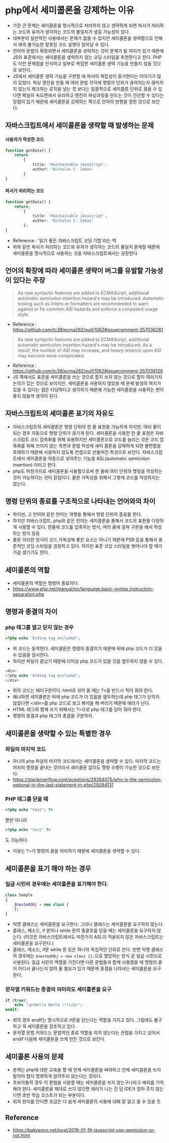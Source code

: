 # php에서 세미콜론을 강제하는 이유
- 가장 큰 문제는 세미콜론을 명시적으로 처리하지 않고 생략하게 되면 파서가 처리하는 코드와 유저가 생각하는 코드의 불일치가 생길 가능성이 있다.
- 대부분의 일반적인 사용에서는 문제가 없을 수 있지만 세미콜론을 생략함으로 인해서 예측 불가능한 잘못된 코드 실행이 일어날 수 있다.
- 언어의 문법이 확장되면서 세미콜론을 생략하는 것이 문제가 될 여지가 있기 때문에 JS의 표준에서는 세미콜론을 생략하지 않는 코딩 스타일을 추천한다고 한다. PHP도 이런 문제점을 인식하고 일부로 복잡한 세미콜론 생략 기능을 만들지 않을 것으로 보인다.
- JS에서 세미콜론 생략 기능을 구현할 때 파서의 복잡성이 증가한다는 이야기가 많이 있었다. 파싱 엔진을 만들 때 여러 문법 각각에 명령의 단위가 끊어지는지 끊어지지 않는지 체크하는 로직을 넣는 것 보다는 일괄적으로 세미콜론 단위로 끊을 수 있다면 확실히 속도면에서 유리하고 엔진의 파싱과정을 만드는 것이 간단할 수 있다는 장점이 있기 때문에 세미콜론을 강제하는 쪽으로 언어의 방향을 정한 것으로 보인다.

## 자바스크립트에서 세미콜론을 생략할 때 발생하는 문제
#### 사용자가 작성한 코드
```php
function getData() {
    return
        {
            title: 'Maintainable Javascript',
            author: 'Nicholas C. Zakas'
        }
}
```

#### 파서가 처리하는 코드
```php
function getData() {
    return;
        {
            title: 'Maintainable Javascript',
            author: 'Nicholas C. Zakas'
        };
}
```
- Reference : '읽기 좋은 자바스크립트 코딩 기법'라는 책
- 위와 같은 파서가 처리하는 코드와 유저가 생각하는 코드의 불일치 문제점 때문에 세미콜론을 명시적으로 사용하는 것을 자바스크립트에서는 권장한다.

## 언어의 확장에 따라 세미콜론 생략이 버그를 유발할 가능성이 있다는 주장
> As new syntactic features are added to ECMAScript, additional automatic semicolon insertion hazard's may be introduced. Automatic tooling such as linters or formatters are recommended to warn against or fix common ASI hazards and enforce a consistent usage style.
- Reference : https://github.com/tc39/ecma262/pull/1062#issuecomment-357036281
> As new syntactic features are added to ECMAScript, additional automatic semicolon insertion hazard's may be introduced. As a result, the number of ASI may increase, and heavy reliance upon ASI may become more complicated.
- Reference : https://github.com/tc39/ecma262/pull/1062#issuecomment-357039126
- JS 쪽에서도 표준을 세미콜론을 쓰는 것으로 할지 쓰지 않는 것으로 할지 여러가지 논의가 있는 것으로 보이지만, 세미콜론을 사용하지 않았을 때 문제 발생의 여지가 있을 수 있다는 점은 타당하다고 생각하기 때문에 가능한 세미콜론을 사용하는 편이 좋지 않을까 생각이 된다.

## 자바스크립트의 세미콜론 표기의 자유도
- 자바스크립트의 세미콜론은 명령 단위의 한 줄 표현을 가능하게 하지만, 여러 줄이 되는 경우 자동으로 명령 단위가 끊기게 된다. 세미콜론을 사용한 한 줄 표현은 자바스크립트 코드 압축화를 위해 유용하지만 세미콜론으로 코드를 늘리는 것은 코드 압축화를 위해 쓰이지 않는 측면과 문법 작성에 새미 콜론을 강제하게 되면 불편함을 초래하기 때문에 사용하지 않도록 컨셉으로 만들어진 특성으로 보인다. 자바스크립트에서 세미콜론을 자동으로 넣어주는 기능을 ASL(automatic semicolon insertion) 이라고 한다.
- php도 마찬가지로 세미콜론을 사용함으로써 한 줄에 여러 단위의 명령을 작성하는 것이 가능하다는 것이 장점이다. 물론 가독성을 위해서 그렇게 코드를 작성하지는 않는다.

## 명령 단위의 종료를 구조적으로 나타내는 언어와의 차이
- 파이썬, 고 언어와 같은 언어는 개행을 통해서 명령 단위의 종료를 한다.
- 하지만 자바스크립트, php와 같은 언어는 세미콜론을 통해서 코드의 표현을 다양하게 사용할 수 있다. 한줄에 코드를 압축하는 방식, 여러 줄에 걸쳐 구분을 해서 작성하는 방식 등등
- 물론 이러한 방식이 코드 가독성에 좋은 요소는 아니기 때문에 PSR 등을 통해서 표준적인 코딩 스타일을 권장하고 있다. 하지만 표준 코딩 스타일을 벗어나야 할 때가 가끔 생기기도 한다.

## 세미콜론의 역할
- 세미콜론의 역할은 명령어 종료이다.
- https://www.php.net/manual/en/language.basic-syntax.instruction-separation.php

## 명령과 종결의 차이
### php 태그를 열고 닫지 않는 경우
```php
<?php echo 'Ending tag excluded';
```
- 위 코드는 동작한다. 세미콜론은 명령의 종결이기 때문에 뒤에 php 코드가 더 있을 수 있음을 암시한다.
- 하지만 파일이 끝났기 때문에 더이상 php 코드가 있을 것을 염두하지 않을 수 있다.
```php
<div>
<?php echo 'Ending tag excluded';
</div>
```
- 위의 코드는 에러구문이다. html과 섞어 쓸 때는 ?>을 반드시 적어 줘야 한다. 
- 왜냐하면 세미콜론은 뒤에 php 코드가 더 있음을 염두하는데 php 태그가 닫히지 않았다면 \<\/div\>를 php 코드로 보고 해석을 해 버리기 때문에 에러가 난다.
- HTML 태그와 함께 쓰기 위해서는 ?>으로 php 태그를 닫아 줘야 한다.
- 명령의 종결과 php 태그의 종결을 구분하자.

## 세미콜론을 생략할 수 있는 특별한 경우
### 파일의 마지막 코드
- 하나의 php 파일의 마지막 코드에서는 세미콜론을 생략할 수 있다. 마지막 코드는 어차피 명령을 끝내는 것이라서 세미콜론 없이도 명령 수행이 가능한 것으로 보인다.
- https://stackoverflow.com/questions/29284075/why-is-the-semicolon-optional-in-the-last-statement-in-php/29284131

### PHP 태그를 닫을 때
```php
<?php echo "test"; ?>
```
뿐만 아니라
```php
<?php echo "test" ?>
```
도 가능하다.
- 이유는 ?>가 명령의 끝을 의미하기 때문에 세미콜론을 생략할 수 있다.

## 세미콜론을 표기 해야 하는 경우
### 일급 시민의 경우에는 세미콜론을 표기해야 한다.
```php
class Sample
{
    $nestedObj = new class {
    };
}
```
- 익명 클래스는 세미콜론을 요구한다. 그러나 클래스는 세미콜론을 요구하지 않는다.
- 클래스, 메소드, if 문이나 while 문의 중괄호를 닫을 때는 세미콜론을 요구하지 않는다. (이것은 자바스크립트에서도 마찬가지 ASL이 적용되지 않은 자바스크립트는 세미콜론을 요구한다.)
- 클래스, 메소드, if문 while 문 등은 하나의 독립적인 단위로 쓴다. 반면 익명 클래스의 경우에는 `$nestedObj = new class {};`으로 할당하는 방식 곧 일급 시민으로 사용된다. 일급 시민의 역할을 가진다면 다른 문법들과 함께 사용했을 때 명령의 끝이 어디서 끝나는지 알려 줄 필요가 있기 때문에 종결을 나타내는 세미콜론을 요구한다.

### 문자열 키워드는 종결의 의미라도 세미콜론을 요구
```php
if (true):
    echo "<p>Hello World !!!</p>";
endif;
```
- 위의 경우 endif는 명시적으로 if문을 닫는다는 역할을 가지고 있다. 그럼에도 불구하고 꼭 세미콜론을 강조하고 있다.
- 문자열 문법 키워드는 문법적인 종료 역할을 하지 않는다는 관점을 가지고 있어서 endif 다음에 세미콜론을 쓰게 만든 것으로 보인다.

## 세미콜론 사용의 문제
- 문제는 php에 대한 교육을 할 때 언제 세미콜론을 써야하고 언제 세미콜론을 쓰지 말아야 할지 명확하게 알려주지 않는다는 것이다.
- 초보자들의 경우 이 문법을 사용할 때는 세미콜론을 쓰지 않는구나라고 예외를 기억해야 한다. 세미콜론을 제대로 쓰지 않으면 에러가 나는 건 덤 IDE가 잡아 주지 않는다면 초반 학습 코스트가 되는 부분이다.
- 위의 원리를 안다면 조금은 더 쉽게 세미콜론의 사용에 대해 잘 알고 쓸 수 있을 듯

## Reference
- https://bakyeono.net/post/2018-01-19-javascript-use-semicolon-or-not.html
